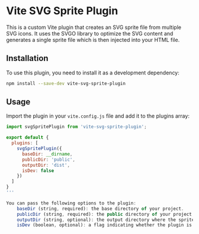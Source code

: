 # Vite SVG Sprite Plugin

This is a custom Vite plugin that creates an SVG sprite file from multiple SVG icons. It uses the SVGO library to optimize the SVG content and generates a single sprite file which is then injected into your HTML file.

## Installation

To use this plugin, you need to install it as a development dependency:

```bash
npm install --save-dev vite-svg-sprite-plugin
```

## Usage

Import the plugin in your `vite.config.js` file and add it to the plugins array:

```javascript
import svgSpritePlugin from 'vite-svg-sprite-plugin';

export default {
  plugins: [
    svgSpritePlugin({
      baseDir: __dirname,
      publicDir: 'public',
      outputDir: 'dist',
      isDev: false
    })
  ]
}
'''

You can pass the following options to the plugin:
    baseDir (string, required): the base directory of your project.
    publicDir (string, required): the public directory of your project.
    outputDir (string, optional): the output directory where the sprite file will be saved. Defaults to 'dist'.
    isDev (boolean, optional): a flag indicating whether the plugin is being used in development mode or not. Defaults to false.
    
